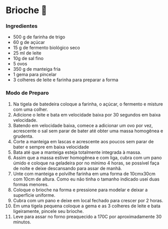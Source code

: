 # Brioche :bread:

### Ingredientes

- 500 g de farinha de trigo
- 60 g de açúcar
- 15 g de fermento biológico seco
- 25 ml de leite
- 10g de sal fino
- 5 ovos
- 350 g de manteiga fria
- 1 gema para pincelar
- 3 colheres de leite e farinha para preparar a forma

### Modo de Preparo

1. Na tigela de batedeira coloque a farinha, o açúcar, o fermento e misture com uma colher.
2. Adicione o leite e bata em velocidade baixa por 30 segundos em baixa velocidade.
3. Batendo em velocidade baixa, comece a adicionar um ovo por vez, acrescente o sal sem parar de bater até obter uma massa homogênea e grudenta.
4. Corte a manteiga em lascas e acrescente aos poucos sem parar de bater e sempre em baixa velocidade
5. Bata até que a manteiga esteja totalmente integrada à massa.
6. Assim que a massa estiver homogênea e com liga, cubra com um pano úmido e coloque na geladeira por no mínimo 4 horas, se possível faça de noite e deixe descansando para assar de manhã.
7. Unte com manteiga e polvilhe farinha em uma forma de 10cmx30cm com 10cm de altura. Como eu não tinha o tamanho indicado usei duas formas menores.
8. Coloque o brioche na forma e pressione para modelar e deixar a superfície uniforme.
9. Cubra com um pano e deixe em local fechado para crescer por 2 horas.
10. Em uma tigela pequena coloque a gema e as 3 colheres de leite e bata ligeiramente, pincele seu brioche.
11. Leve para assar no forno preaquecido a 170C por aproximadamente 30 minutos.